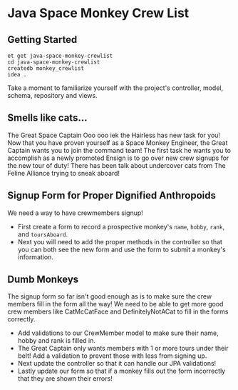 # Java Space Monkey Crew List

## Getting Started

```no-highlight
et get java-space-monkey-crewlist
cd java-space-monkey-crewlist
createdb monkey_crewlist
idea .
```

Take a moment to familiarize yourself with the project's controller, model, schema, repository and views.

## Smells like cats...

The Great Space Captain Ooo ooo iek the Hairless has new task for you! Now that you have proven yourself as a Space Monkey Engineer, the Great Captain wants you to join the command team! The first task he wants you to accomplish as a newly promoted Ensign is to go over new crew signups for the new tour of duty! There has been talk about undercover cats from The Feline Alliance trying to sneak aboard!

## Signup Form for Proper Dignified Anthropoids

We need a way to have crewmembers signup!

- First create a form to record a prospective monkey's `name`, `hobby`, `rank`, and `toursAboard`.
- Next you will need to add the proper methods in the controller so that you can both see the new form and use the form to submit a monkey's information.

## Dumb Monkeys

The signup form so far isn't good enough as is to make sure the crew members fill in the form all the way! We need to be able to get more good crew members like CatMcCatFace and DefinitelyNotACat to fill in the forms correctly.

- Add validations to our CrewMember model to make sure their name, hobby and rank is filled in.
- The Great Captain only wants members with 1 or more tours under their belt! Add a validation to prevent those with less from signing up.
- Next update the controller so that it can handle our JPA validations!
- Lastly update our form so that if a monkey fills out the form incorrectly that they are shown their errors!

